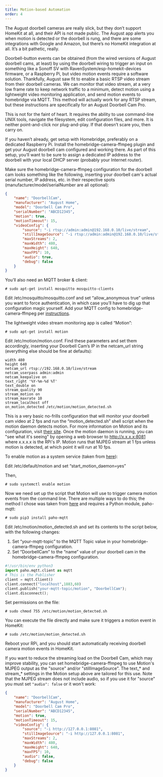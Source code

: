 ```yaml
---
title: Motion-based Automation
order: 4
---
```

The August doorbell cameras are really slick, but they don’t support HomeKit at all, and their API is not made public. The August app alerts you when motion is detected or the doorbell is rung, and there are some integrations with Google and Amazon, but there’s no HomeKit integration at all. It’s a bit pathetic, really.

Doorbell-button events can be obtained (from the wired versions of August doorbell cams, at least) by using the doorbell wiring to trigger an input on something like a Sonoff SV with RavenSystem/esp-homekit-devices firmware, or a Raspberry Pi, but video motion events require a software solution. Thankfully, August saw fit to enable a basic RTSP video stream from their doorbell cameras. We can monitor that video stream, at a very low frame rate to keep network traffic to a minimum, detect motion using a lightweight video monitoring application, and send motion events to homebridge via MQTT. This method will actually work for any RTSP stream, but these instructions are specifically for an August Doorbell Cam Pro.

This is not for the faint of heart. It requires the ability to use command-line UNIX tools, navigate the filesystem, edit configuration files, and more. It is neither point-and-click nor plug-and-play. If that doesn’t scare you, then carry on.

If you haven’t already, get setup with Homebridge, preferably on a dedicated Raspberry Pi. Install the homebridge-camera-ffmpeg plugin and get your August doorbell cam configured and working there. As part of this setup, you’ll want to be sure to assign a dedicated IP address to the doorbell with your local DHCP server (probably your Internet router).

Make sure the homebridge-camera-ffmpeg configuration for the doorbell cam looks something like the following, inserting your doorbell cam's actual serial number, IP address, etc. in their respective spots (manufacturer/model/serialNumber are all optional):

```json
{
	"name": "DoorbellCam",
	"manufacturer": "August Home",
	"model": "Doorbell Cam Pro",
	"serialNumber": "ABCD12345",
	"motion": true,
	"motionTimeout": 15,
	"videoConfig": {
		"source": "-i rtsp://admin:admin@192.168.0.10/live/stream",
		"stillImageSource": "-i rtsp://admin:admin@192.168.0.10/live/stream -vframes 1 -r 1",
		"maxStreams": 2,
		"maxWidth": 480,
		"maxHeight": 640,
		"maxFPS": 10,
		"audio": true,
		"debug": false
	}
}
```

You’ll also need an MQTT broker & client:

`# sudo apt-get install mosquitto mosquitto-clients`

Edit /etc/mosquitto/mosquitto.conf and set “allow_anonymous true” unless you want to force authentication, in which case you’ll have to dig up that configuration magic yourself. Add your MQTT config to homebridge-camera-ffmpeg per [instructions](https://sunoo.github.io/homebridge-camera-ffmpeg/automation/mqtt.html).

The lightweight video stream monitoring app is called “Motion”:

`# sudo apt-get install motion`

Edit /etc/motion/motion.conf. Find these parameters and set them accordingly, inserting your Doorbell Cam’s IP in the netcam_url string (everything else should be fine at defaults):

```
width 480
height 640
netcam_url rtsp://192.168.0.10/live/stream
netcam_userpass admin:admin
netcam_keepalive on
text_right '%Y-%m-%d %T'
text_double on
stream_quality 90
stream_motion on
stream_maxrate 10
stream_localhost off
on_motion_detected /etc/motion/motion_detected.sh
```

This is a very basic no-frills configuration that will monitor your doorbell cam video at 2 fps and run the “motion_detected.sh” shell script when the motion daemon detects motion. For more information on Motion and its configuration, visit [their site](https://motion-project.github.io). Once the motion daemon is running, you can "see what it's seeing" by opening a web browser to http://x.x.x.x:8081 where x.x.x.x is the RPi's IP. Motion runs that MJPEG stream at 1 fps unless motion is detected, at which point it will run at 10 fps.

To enable motion as a system service (taken from [here](https://raspberrypi.stackexchange.com/questions/41342/how-to-start-motion-in-daemon-mode-on-rpi-running-raspbian-jessie)):

Edit /etc/default/motion and set “start_motion_daemon=yes”

Then,

`# sudo systemctl enable motion`

Now we need set up the script that Motion will use to trigger camera motion events from the command line. There are multiple ways to do this; the method I chose was taken from [here](https://www.ev3dev.org/docs/tutorials/sending-and-receiving-messages-with-mqtt/) and requires a Python module, paho-mqtt:

`# sudo pip3 install paho-mqtt`

Edit /etc/motion/motion_detected.sh and set its contents to the script below, with the following changes:

1. Set “your-mqtt-topic” to the MQTT Topic value in your homebridge-camera-ffmpeg configuration.
2. Set “DoorbellCam” to the “name” value of your doorbell cam in the homebridge-camera-ffmpeg configuration.

```python
#!/usr/bin/env python3
import paho.mqtt.client as mqtt
# This is the Publisher
client = mqtt.Client()
client.connect("localhost",1883,60)
client.publish("your-mqtt-topic/motion", "DoorbellCam");
client.disconnect();
```

Set permissions on the file:

`# sudo chmod 755 /etc/motion/motion_detected.sh`

You can execute the file directly and make sure it triggers a motion event in HomeKit:

`# sudo /etc/motion/motion_detected.sh`

Reboot your RPi, and you should start automatically receiving doorbell camera motion events in HomeKit.

If you want to reduce the streaming load on the Doorbell Cam, which may improve stability, you can set homebridge-camera-ffmpeg to use Motion's MJPEG output as the "source" and/or "stillImageSource". The text_* and stream_* settings in the Motion setup above are tailored for this use. Note that the MJPEG stream does not include audio, so if you use it for "source" you must set `"audio": false` or it won't work:

```json
{
	"name": "DoorbellCam",
	"manufacturer": "August Home",
	"model": "Doorbell Cam Pro",
	"serialNumber": "ABCD12345",
	"motion": true,
	"motionTimeout": 15,
	"videoConfig": {
		"source": "-i http://127.0.0.1:8081",
		"stillImageSource": "-i http://127.0.0.1:8081",
		"maxStreams": 2,
		"maxWidth": 480,
		"maxHeight": 640,
		"maxFPS": 10,
		"audio": false,
		"debug": false
	}
}
```
